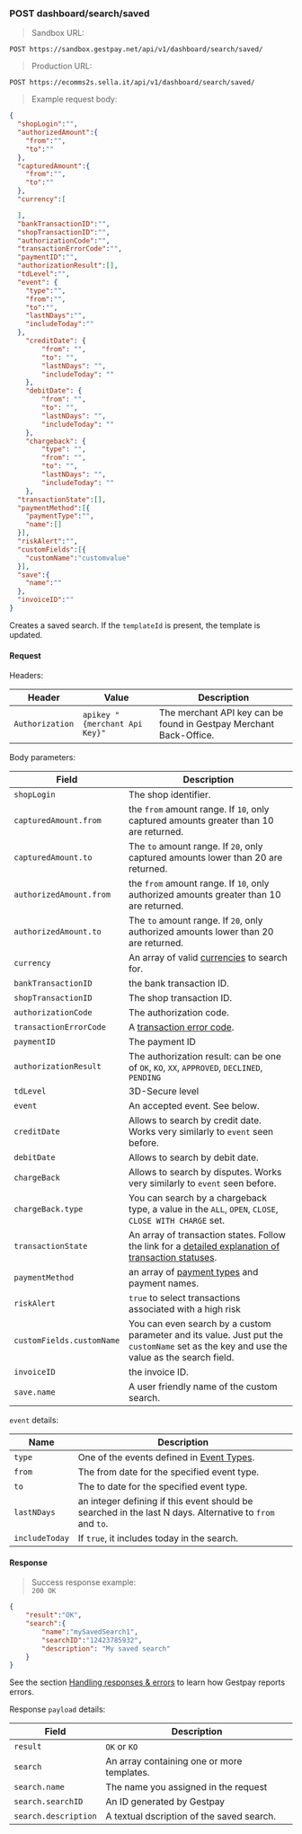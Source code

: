 ### POST dashboard/search/saved


> Sandbox URL:

```
POST https://sandbox.gestpay.net/api/v1/dashboard/search/saved/
```


> Production URL: 

```
POST https://ecomms2s.sella.it/api/v1/dashboard/search/saved/
```

> Example request body: 

```json
{  
  "shopLogin":"",
  "authorizedAmount":{  
    "from":"",
    "to":""
  },
  "capturedAmount":{  
    "from":"",
    "to":""
  },
  "currency":[  

  ],
  "bankTransactionID":"",
  "shopTransactionID":"",
  "authorizationCode":"",
  "transactionErrorCode":"",
  "paymentID":"",
  "authorizationResult":[],
  "tdLevel":"",
  "event": {  
    "type":"",
    "from":"",
    "to":"",
    "lastNDays":"",
    "includeToday":""
  },
	"creditDate": {
		"from": "",
		"to": "",
		"lastNDays": "",
		"includeToday": ""
	},
	"debitDate": {
		"from": "",
		"to": "",
		"lastNDays": "",
		"includeToday": ""
	},
	"chargeback": {
		"type": "",
		"from": "",
		"to": "",
		"lastNDays": "",
		"includeToday": ""
	},
  "transactionState":[],
  "paymentMethod":[{  
    "paymentType":"",
    "name":[]
  }],
  "riskAlert":"",
  "customFields":[{  
    "customName":"customvalue"
  }],
  "save":{  
    "name":""
  },
  "invoiceID":""
}
```

Creates a saved search. If the `templateId` is present, the template is updated. 

#### Request 

Headers: 

| Header          | Value                         | Description                                                        |
| --------------- | ----------------------------- | ------------------------------------------------------------------ |
| `Authorization` | `apikey "{merchant Api Key}"` | The merchant API key can be found in Gestpay Merchant Back-Office. |


Body parameters: 

| Field | Description | 
| --------- | ----------- | 
| `shopLogin` | The shop identifier. | 
| `capturedAmount.from` | the `from` amount range. If `10`, only captured amounts greater than 10 are returned.
| `capturedAmount.to` | The `to` amount range. If `20`, only captured amounts lower than 20 are returned. 
| `authorizedAmount.from` | the `from` amount range. If `10`, only authorized amounts greater than 10 are returned.
| `authorizedAmount.to` | The `to` amount range. If `20`, only authorized amounts lower than 20 are returned. 
| `currency` | An array of valid [currencies](#currency-codes) to search for. 
| `bankTransactionID` | the bank transaction ID. 
| `shopTransactionID` | The shop transaction ID. 
| `authorizationCode` | The authorization code.
| `transactionErrorCode` | A [transaction error code](#errors). 
| `paymentID` | The payment ID
| `authorizationResult` | The authorization result: can be one of `OK`, `KO`, `XX`, `APPROVED`, `DECLINED`, `PENDING`
| `tdLevel` | 3D-Secure level 
| `event` | An accepted event. See below. 
| `creditDate`                | Allows to search by credit date. Works very similarly to `event` seen before. |  |
| `debitDate`                 | Allows to search by debit date. | Works very similarly to `event` seen before.  | |
| `chargeBack`                | Allows to search by disputes. Works very similarly to `event` seen before.  |  |
| `chargeBack.type`           | You can search by a chargeback type, a value in the `ALL`, `OPEN`, `CLOSE`, `CLOSE WITH CHARGE` set.  | `ALL` |
| `transactionState` | An array of transaction states. Follow the link for a [detailed explanation of transaction statuses](http://docs.gestpay.it/adv/query-transaction-status.html).
| `paymentMethod` | an array of [payment types](#payment-type-codes) and payment names.
| `riskAlert` | `true` to select transactions associated with a high risk
| `customFields.customName` |  You can even search by a custom parameter and its value. Just put the `customName` set as the key and use the value as the search field.
| `invoiceID` | the invoice ID. 
| `save.name` | A user friendly name of the custom search.

`event` details: 

| Name | Description | 
| ---- | ----------- |
| `type` | One of the events defined in [Event Types](#event-types).
| `from` | The from date for the specified event type. 
| `to` | The to date for the specified event type. 
| `lastNDays` | an integer defining if this event should be searched in the last N days. Alternative to `from` and `to`. 
|  `includeToday` | If `true`, it includes today in the search. 

#### Response 

> Success response example:<br>
> `200 OK`

```json
{
    "result":"OK",
    "search":{
        "name":"mySavedSearch1",
        "searchID":"12423785932",
        "description": "My saved search"
    }
}
```

See the section [Handling responses & errors](#handling-responses-amp-errors) to learn how Gestpay reports errors.

Response `payload` details: 

| Field          | Description 
| -------------- | -----------
| `result`     | `OK` or `KO`
| `search` | An array containing one or more templates.
| `search.name` | The name you assigned in the request 
| `search.searchID` | An ID generated by Gestpay 
| `search.description` | A textual dscription of the saved search.
